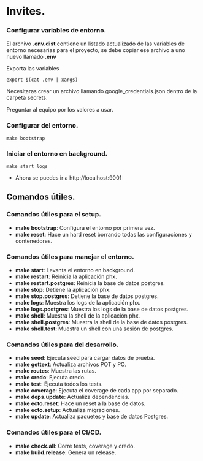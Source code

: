 # Invites.

### Configurar variables de entorno.

El archivo __.env.dist__ contiene un listado actualizado de las variables de entorno necesarias para el proyecto, se debe copiar ese archivo a uno nuevo llamado __.env__

Exporta las variables

```shell
export $(cat .env | xargs)
```


Necesitaras crear un archivo llamando google_credentials.json dentro de la carpeta secrets.

Preguntar al equipo por los valores a usar.


### Configurar del entorno.

```shell
make bootstrap
```

### Iniciar el entorno en background.

```shell
make start logs
```

- Ahora se puedes ir a http://localhost:9001

## Comandos útiles.

### Comandos útiles para el setup.

- __make bootstrap__: Configura el entorno por primera vez.
- __make reset__: Hace un hard reset borrando todas las configuraciones y contenedores.

### Comandos útiles para manejar el entorno.

- __make start__: Levanta el entorno en background.
- __make restart__: Reinicia la aplicación phx.
- __make restart.postgres__: Reinicia la base de datos postgres.
- __make stop__: Detiene la aplicación phx.
- __make stop.postgres__: Detiene la base de datos postgres.
- __make logs__: Muestra los logs de la aplicación phx.
- __make logs.postgres__: Muestra los logs de la base de datos postgres.
- __make shell__: Muestra la shell de la aplicación phx.
- __make shell.postgres__: Muestra la shell de la base de datos postgres.
- __make shell.test__: Muestra un shell con una sesión de postgres.

### Comandos útiles para del desarrollo.

- __make seed__: Ejecuta seed para cargar datos de prueba.
- __make gettext__: Actualiza archivos POT y PO.
- __make routes__: Muestra las rutas.
- __make credo__: Ejecuta credo.
- __make test__: Ejecuta todos los tests.
- __make coverage__: Ejecuta el coverage de cada app por separado.
- __make deps.update__: Actualiza dependencias.
- __make ecto.reset__: Hace un reset a la base de datos.
- __make ecto.setup__: Actualiza migraciones.
- __make update__: Actualiza paquetes y base de datos Postgres.

### Comandos útiles para el CI/CD.

- __make check.all__: Corre tests, coverage y credo.
- __make build.release__: Genera un release.
